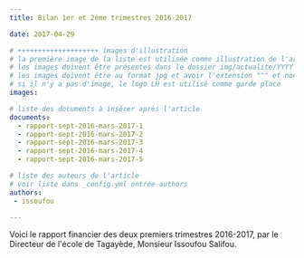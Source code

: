 ```yaml
---
title: Bilan 1er et 2ème trimestres 2016-2017

date: 2017-04-29

# ++++++++++++++++++++ images d'illustration
# la première image de la liste est utilisée comme illustration de l'article dans les pages de listing.
# les images doivent être présentes dans le dossier img/actualite/YYYY où YYYY représente l'année (ex : 2009 )
# les images doivent être au format jpg et avoir l'extension """ et non pas ".jpeg" ou ".JPEG"
# si il n'y a pas d'image, le logo LH est utilisé comme garde place
images:

# liste des documents à insérer après l'article
documents:
  - rapport-sept-2016-mars-2017-1
  - rapport-sept-2016-mars-2017-2
  - rapport-sept-2016-mars-2017-3
  - rapport-sept-2016-mars-2017-4
  - rapport-sept-2016-mars-2017-5

# liste des auteurs de l'article
# voir liste dans _config.yml entrée authors
authors:
 - issoufou

---
```


Voici le rapport financier des deux premiers trimestres 2016-2017, par le Directeur de l'école de Tagayède, Monsieur Issoufou Salifou.
